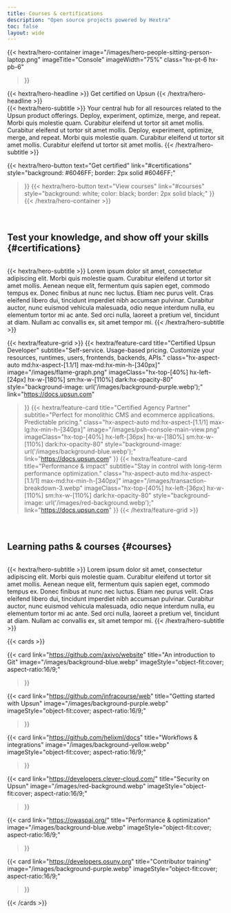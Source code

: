 ```yaml
---
title: Courses & certifications
description: "Open source projects powered by Hextra"
toc: false
layout: wide
---
```


{{< hextra/hero-container 
  image="/images/hero-people-sitting-person-laptop.png"
  imageTitle="Console"
  imageWidth="75%"
  class="hx-pt-6 hx-pb-6"
>}}
<div class="hx-mt-6 hx-mb-6">
{{< hextra/hero-headline >}}
  Get certified on Upsun
{{< /hextra/hero-headline >}}
</div>

<div class="hx-mb-12">
{{< hextra/hero-subtitle >}}
  Your central hub for all resources related to the Upsun product offerings. Deploy, experiment, optimize, merge, and repeat. Morbi quis molestie quam. Curabitur eleifend ut tortor sit amet mollis. Curabitur eleifend ut tortor sit amet mollis. Deploy, experiment, optimize, merge, and repeat. Morbi quis molestie quam. Curabitur eleifend ut tortor sit amet mollis. Curabitur eleifend ut tortor sit amet mollis.
{{< /hextra/hero-subtitle >}}
</div>

  <!-- <br class="sm:hx-block hx-hidden" />
  <br class="sm:hx-block hx-hidden" />Deploy, experiment, optimize, merge, and repeat. -->

{{< hextra/hero-button text="Get certified" link="#certifications" 
  style="background: #6046FF; border: 2px solid #6046FF;"
>}}
{{< hextra/hero-button text="View courses" link="#courses" 
  style="background: white; color: black; border: 2px solid black;"
>}}
{{< /hextra/hero-container >}}

<div class="hx-mt-6" style="margin-top: 4rem;"></div>

## Test your knowledge, and show off your skills {#certifications}

<div class="hx-mt-6" style="margin-top: 2rem;"></div>

<!-- <div class="hx-mt-6 hx-mb-6">
{{< hextra/hero-headline >}}
  Test your knowledge, and show off your skills.
  Ultimate&nbsp;<br class="sm:hx-block hx-hidden" />developer flexibility
{{< /hextra/hero-headline >}}
</div> -->

<div class="hx-mb-12">
{{< hextra/hero-subtitle >}}
Lorem ipsum dolor sit amet, consectetur adipiscing elit. Morbi quis molestie quam. Curabitur eleifend ut tortor sit amet mollis. Aenean neque elit, fermentum quis sapien eget, commodo tempus ex. Donec finibus at nunc nec luctus. Etiam nec purus velit. Cras eleifend libero dui, tincidunt imperdiet nibh accumsan pulvinar. Curabitur auctor, nunc euismod vehicula malesuada, odio neque interdum nulla, eu elementum tortor mi ac ante. Sed orci nulla, laoreet a pretium vel, tincidunt at diam. Nullam ac convallis ex, sit amet tempor mi.
{{< /hextra/hero-subtitle >}}
</div>

{{< hextra/feature-grid >}}
  {{< hextra/feature-card
    title="Certified Upsun Developer"
    subtitle="Self-service. Usage-based pricing. Customize your resources, runtimes, users, frontends, backends, APIs."
    class="hx-aspect-auto md:hx-aspect-[1.1/1] max-md:hx-min-h-[340px]"
    image="/images/flame-graph.png"
    imageClass="hx-top-[40%] hx-left-[24px] hx-w-[180%] sm:hx-w-[110%] dark:hx-opacity-80"
    style="background-image: url('/images/background-purple.webp');" 
    link="https://docs.upsun.com"
  >}}
  {{< hextra/feature-card
    title="Certified Agency Partner"
    subtitle="Perfect for monolithic CMS and ecommerce applications. Predictable pricing."
    class="hx-aspect-auto md:hx-aspect-[1.1/1] max-lg:hx-min-h-[340px]"
    image="/images/psh-console-main-view.png"
    imageClass="hx-top-[40%] hx-left-[36px] hx-w-[180%] sm:hx-w-[110%] dark:hx-opacity-80"
    style="background-image: url('/images/background-blue.webp');"  
    link="https://docs.upsun.com"
  >}}
  {{< hextra/feature-card
    title="Performance & impact"
    subtitle="Stay in control with long-term performance optimization."
    class="hx-aspect-auto md:hx-aspect-[1.1/1] max-md:hx-min-h-[340px]"
    image="/images/transaction-breakdown-3.webp"
    imageClass="hx-top-[40%] hx-left-[36px] hx-w-[110%] sm:hx-w-[110%] dark:hx-opacity-80"
    style="background-image: url('/images/red-background.webp');"  
    link="https://docs.upsun.com"
  >}}
{{< /hextra/feature-grid >}}

<!-- <div class="hx-mt-6" style="margin-top: 4rem;"></div>

<div class="hx-mt-6 hx-mb-6">
{{< hextra/hero-headline >}}
  Learning paths & courses
{{< /hextra/hero-headline >}}
</div> -->

<div class="hx-mt-6" style="margin-top: 4rem;"></div>

## Learning paths & courses {#courses}

<div class="hx-mt-6" style="margin-top: 2rem;"></div>

<div class="hx-mb-12">
{{< hextra/hero-subtitle >}}
Lorem ipsum dolor sit amet, consectetur adipiscing elit. Morbi quis molestie quam. Curabitur eleifend ut tortor sit amet mollis. Aenean neque elit, fermentum quis sapien eget, commodo tempus ex. Donec finibus at nunc nec luctus. Etiam nec purus velit. Cras eleifend libero dui, tincidunt imperdiet nibh accumsan pulvinar. Curabitur auctor, nunc euismod vehicula malesuada, odio neque interdum nulla, eu elementum tortor mi ac ante. Sed orci nulla, laoreet a pretium vel, tincidunt at diam. Nullam ac convallis ex, sit amet tempor mi.
{{< /hextra/hero-subtitle >}}
</div>


{{< cards >}}

  {{< card
        link="https://github.com/axivo/website"
        title="An introduction to Git"
        image="/images/background-blue.webp"
        imageStyle="object-fit:cover; aspect-ratio:16/9;"
  >}}

  {{< card
        link="https://github.com/infracourse/web"
        title="Getting started with Upsun"
        image="/images/background-purple.webp"
        imageStyle="object-fit:cover; aspect-ratio:16/9;"
  >}}

  {{< card
        link="https://github.com/helixml/docs"
        title="Workflows & integrations"
        image="/images/background-yellow.webp"
        imageStyle="object-fit:cover; aspect-ratio:16/9;"
  >}}

  {{< card
        link="https://developers.clever-cloud.com/"
        title="Security on Upsun"
        image="/images/red-background.webp" 
        imageStyle="object-fit:cover; aspect-ratio:16/9;"
  >}}

  {{< card
        link="https://owaspai.org/"
        title="Performance & optimization"
        image="/images/background-blue.webp"
        imageStyle="object-fit:cover; aspect-ratio:16/9;"
  >}}

  {{< card
        link="https://developers.osuny.org"
        title="Contributor training"
        image="/images/background-purple.webp"
        imageStyle="object-fit:cover; aspect-ratio:16/9;"
  >}}

{{< /cards >}}
